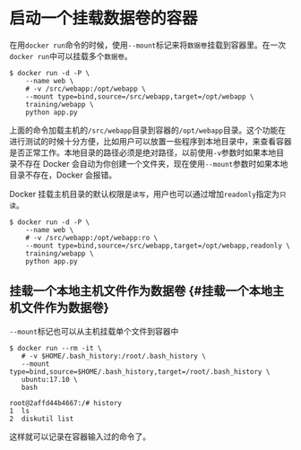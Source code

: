 # 启动一个挂载数据卷的容器

在用`docker run`命令的时候，使用`--mount`标记来将`数据卷`挂载到容器里。在一次`docker run`中可以挂载多个`数据卷`。

```text
$ docker run -d -P \
    --name web \
    # -v /src/webapp:/opt/webapp \
    --mount type=bind,source=/src/webapp,target=/opt/webapp \
    training/webapp \
    python app.py
```

上面的命令加载主机的`/src/webapp`目录到容器的`/opt/webapp`目录。这个功能在进行测试的时候十分方便，比如用户可以放置一些程序到本地目录中，来查看容器是否正常工作。本地目录的路径必须是绝对路径，以前使用`-v`参数时如果本地目录不存在 Docker 会自动为你创建一个文件夹，现在使用`--mount`参数时如果本地目录不存在，Docker 会报错。

Docker 挂载主机目录的默认权限是`读写`，用户也可以通过增加`readonly`指定为`只读`。

```text
$ docker run -d -P \
    --name web \
    # -v /src/webapp:/opt/webapp:ro \
    --mount type=bind,source=/src/webapp,target=/opt/webapp,readonly \
    training/webapp \
    python app.py
```

## 挂载一个本地主机文件作为数据卷 {#挂载一个本地主机文件作为数据卷}

`--mount`标记也可以从主机挂载单个文件到容器中

```text
$ docker run --rm -it \
   # -v $HOME/.bash_history:/root/.bash_history \
   --mount type=bind,source=$HOME/.bash_history,target=/root/.bash_history \
   ubuntu:17.10 \
   bash

root@2affd44b4667:/# history
1  ls
2  diskutil list
```

这样就可以记录在容器输入过的命令了。

